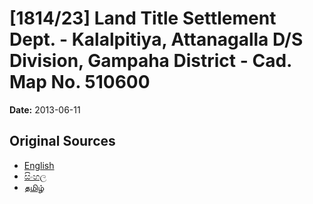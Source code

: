 # [1814/23] Land Title Settlement Dept. - Kalalpitiya, Attanagalla D/S Division, Gampaha District - Cad. Map No. 510600

**Date:** 2013-06-11

## Original Sources

- [English](https://documents.gov.lk/view/extra-gazettes/2013/6/1814-23_E.pdf)
- [සිංහල](https://documents.gov.lk/view/extra-gazettes/2013/6/1814-23_S.pdf)
- [தமிழ்](https://documents.gov.lk/view/extra-gazettes/2013/6/1814-23_T.pdf)
